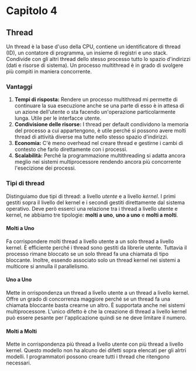 # Capitolo 4

## Thread

Un thread è la base d'uso della CPU, contiene un identificatore di thread (ID), un contatore di programma, un insieme di registri e uno stack. Condivide con gli altri thread dello stesso processo tutto lo spazio d'indirizzi (dati e risorse di sistema). Un processo multithread è in grado di svolgere più compiti in maniera concorrente.

### Vantaggi
 
1. **Tempi di risposta:** Rendere un processo multithread mi permette di continuare la sua esecuzione anche se una parte di esso è in attesa di un azione dell'utente o sta facendo un'operazione particolarmente lunga. Utile per le interfacce utente.
2. **Condivisione delle risorse:** I thread per default condividono la memoria del processo a cui appartengono, è utile perché si possono avere molti thread di attività diverse ma tutte nello stesso spazio d'indirizzi.
3. **Economia:** C'è meno overhead nel creare thread e gestirne i cambi di contesto che farlo direttamente con i processi.
4. **Scalabilità:** Perché la programmazione multithreading si adatta ancora meglio nei sistemi multiprocessore rendendo ancora più concorrente l'esecizione dei processi.

### Tipi di thread

Distinguiamo due tipi di thread: a livello *utente* e a livello *kernel*. I primi gestiti sopra il livello del kernel e i secondi gestiti direttamente dal sistema operativo. Deve però esserci una relazione tra i thread a livello utente e kernel, ne abbiamo tre tipologie: **molti a uno**, **uno a uno** e **molti a molti**.

#### Molti a Uno

Fa corrispondere molti thread a livello utente a un solo thread a livello kernel. È efficiente perché i thread sono gestiti da librerie utente. Tuttavia il processo rimane bloccato se un solo thread fa una chiamata di tipo bloccante. Inoltre, essendo associato solo un thread kernel nei sistemi a multicore si annulla il parallelismo.

#### Uno a Uno

Mette in orrispondenza un thread a livello utente a un thread a livello kernel. Offre un grado di concorrenza maggiore perché se un thread fa una chiamata bloccante basta crearne un altro. È supportata anche nei sistemi multiprocessore. L'unico difetto è che la creazione di thread a livello kernel può essere pesante per l'applicazione quindi se ne deve limitare il numero.

#### Molti a Molti

Mette in corrispondenza più thread a livello utente con più thread a livello kernel. Questo modello non ha alcuno dei difetti sopra elencati per gli alrtri modelli. I programmatori possono creare tutti i thread che ritengono necessari.
